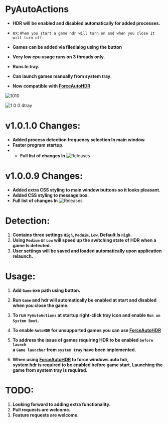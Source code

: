 # PyAutoActions


- **HDR will be enabled and disabled automatically for added processes.**


- ex: `When you start a game hdr will turn on and when you close It will turn off.`
- **Games can be added via filedialog using the button**
- **Very low cpu usage runs on 3 threads only.**
- **Runs In tray.**
- **Can launch games manually from system tray**.
- **Now compatible with [ForceAutoHDR](https://github.com/7gxycn08/ForceAutoHDR)**


![1010](https://github.com/7gxycn08/PyAutoActions/assets/121936658/de48800e-d329-4103-8584-62bed06ba02f)



![1 0 0 4tray](https://github.com/7gxycn08/PyAutoActions/assets/121936658/8375da5c-210b-4633-b8cb-768e5c37cc54)


# v1.0.1.0 Changes:
- **Added process detection frequency selection In main window.**
- **Faster program startup**.
- - **Full list of changes In** ![Releases](https://github.com/7gxycn08/PyAutoActions/releases/tag/v1.0.1.0)


# v1.0.0.9 Changes:
- **Added extra CSS styling to main window buttons so it looks pleasant.**
- **Added CSS styling to message box.**
- **Full list of changes In** ![Releases](https://github.com/7gxycn08/PyAutoActions/releases/tag/v1.0.0.9)


# Detection:
1. **Contains three settings `High`, `Meduim`, `Low`. Default Is `High`.**
2. **Using `Medium` or `Low` will speed up the switching state of HDR when a game Is detected.**
3. **User settings will be saved and loaded automatically upon application relaunch.**

# Usage:
1. **Add `Game` exe path using button.**


2. **Run `Game` and hdr will automatically be enabled at start and disabled when you close the game.**


3. **To run `PyAutoActions` at startup right-click tray icon and enable `Run on System Boot`.**


4. **To enable `AutoHDR` for unsupported games you can use [ForceAutoHDR](https://github.com/7gxycn08/ForceAutoHDR)**


5. **To address the issue of games requiring HDR to be enabled `before launch`<br> a `Game launcher` from `system tray` have been implemented.**


6. **When using [ForceAutoHDR](https://github.com/7gxycn08/ForceAutoHDR) to force windows auto hdr,<br> system hdr is required to be enabled before game start. Launching the game from system tray Is required.**


# TODO:
1. **Looking forward to adding extra functionality.**
2. **Pull requests are welcome.**
3. **Feature requests are welcome.**
